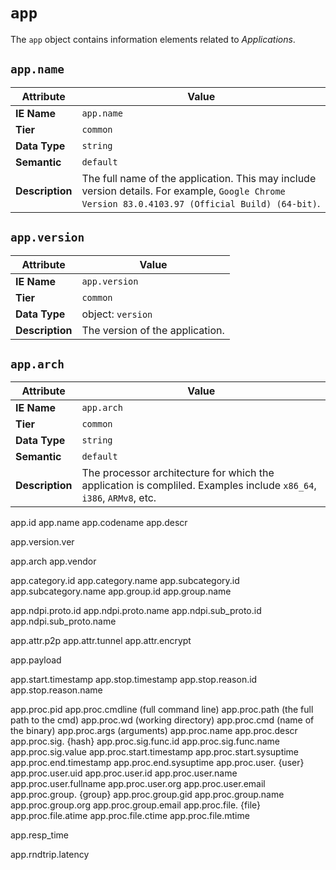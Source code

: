 # `app`

The `app` object contains information elements related to *Applications*.

## `app.name`

Attribute | Value
--- | ---
**IE Name** | `app.name`
**Tier** | `common`
**Data Type** | `string`
**Semantic** | `default`
**Description** | The full name of the application. This may include version details. For example, `Google Chrome Version 83.0.4103.97 (Official Build) (64-bit)`.

## `app.version`

Attribute | Value
--- | ---
**IE Name** | `app.version`
**Tier** | `common`
**Data Type** | object: `version`
**Description** | The version of the application.

## `app.arch`

Attribute | Value
--- | ---
**IE Name** | `app.arch`
**Tier** | `common`
**Data Type** | `string`
**Semantic** | `default`
**Description** | The processor architecture for which the application is compliled. Examples include `x86_64`, `i386`, `ARMv8`, etc.

app.id
app.name
app.codename
app.descr

app.version.ver

app.arch
app.vendor

app.category.id
app.category.name
app.subcategory.id
app.subcategory.name
app.group.id
app.group.name

app.ndpi.proto.id
app.ndpi.proto.name
app.ndpi.sub_proto.id
app.ndpi.sub_proto.name

app.attr.p2p
app.attr.tunnel
app.attr.encrypt

app.payload

app.start.timestamp
app.stop.timestamp
app.stop.reason.id
app.stop.reason.name

app.proc.pid
app.proc.cmdline (full command line)
app.proc.path (the full path to the cmd)
app.proc.wd (working directory)
app.proc.cmd (name of the binary)
app.proc.args (arguments)
app.proc.name
app.proc.descr
app.proc.sig. {hash}
app.proc.sig.func.id
app.proc.sig.func.name
app.proc.sig.value
app.proc.start.timestamp
app.proc.start.sysuptime
app.proc.end.timestamp
app.proc.end.sysuptime
app.proc.user. {user}
app.proc.user.uid
app.proc.user.id
app.proc.user.name
app.proc.user.fullname
app.proc.user.org
app.proc.user.email
app.proc.group. {group}
app.proc.group.gid
app.proc.group.name
app.proc.group.org
app.proc.group.email
app.proc.file. {file}
app.proc.file.atime
app.proc.file.ctime
app.proc.file.mtime

app.resp_time

app.rndtrip.latency
